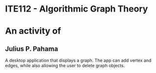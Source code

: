 # ITE112 - Algorithmic Graph Theory

# An activity of
## Julius P. Pahama

A desktop application that displays a graph. The app can add vertex and edges,
while also allowing the user to delete graph objects.
